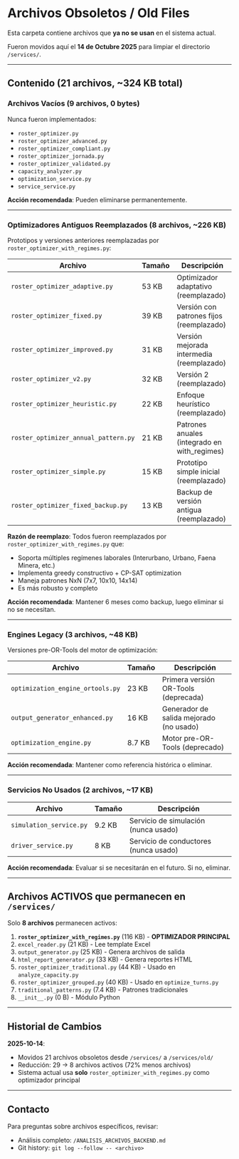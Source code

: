# Archivos Obsoletos / Old Files

Esta carpeta contiene archivos que **ya no se usan** en el sistema actual.

Fueron movidos aquí el **14 de Octubre 2025** para limpiar el directorio `/services/`.

---

## Contenido (21 archivos, ~324 KB total)

### Archivos Vacíos (9 archivos, 0 bytes)
Nunca fueron implementados:

- `roster_optimizer.py`
- `roster_optimizer_advanced.py`
- `roster_optimizer_compliant.py`
- `roster_optimizer_jornada.py`
- `roster_optimizer_validated.py`
- `capacity_analyzer.py`
- `optimization_service.py`
- `service_service.py`

**Acción recomendada**: Pueden eliminarse permanentemente.

---

### Optimizadores Antiguos Reemplazados (8 archivos, ~226 KB)
Prototipos y versiones anteriores reemplazadas por `roster_optimizer_with_regimes.py`:

| Archivo | Tamaño | Descripción |
|---------|--------|-------------|
| `roster_optimizer_adaptive.py` | 53 KB | Optimizador adaptativo (reemplazado) |
| `roster_optimizer_fixed.py` | 39 KB | Versión con patrones fijos (reemplazado) |
| `roster_optimizer_improved.py` | 31 KB | Versión mejorada intermedia (reemplazado) |
| `roster_optimizer_v2.py` | 32 KB | Versión 2 (reemplazado) |
| `roster_optimizer_heuristic.py` | 22 KB | Enfoque heurístico (reemplazado) |
| `roster_optimizer_annual_pattern.py` | 21 KB | Patrones anuales (integrado en with_regimes) |
| `roster_optimizer_simple.py` | 15 KB | Prototipo simple inicial (reemplazado) |
| `roster_optimizer_fixed_backup.py` | 13 KB | Backup de versión antigua (reemplazado) |

**Razón de reemplazo**: Todos fueron reemplazados por `roster_optimizer_with_regimes.py` que:
- Soporta múltiples regímenes laborales (Interurbano, Urbano, Faena Minera, etc.)
- Implementa greedy constructivo + CP-SAT optimization
- Maneja patrones NxN (7x7, 10x10, 14x14)
- Es más robusto y completo

**Acción recomendada**: Mantener 6 meses como backup, luego eliminar si no se necesitan.

---

### Engines Legacy (3 archivos, ~48 KB)
Versiones pre-OR-Tools del motor de optimización:

| Archivo | Tamaño | Descripción |
|---------|--------|-------------|
| `optimization_engine_ortools.py` | 23 KB | Primera versión OR-Tools (deprecada) |
| `output_generator_enhanced.py` | 16 KB | Generador de salida mejorado (no usado) |
| `optimization_engine.py` | 8.7 KB | Motor pre-OR-Tools (deprecado) |

**Acción recomendada**: Mantener como referencia histórica o eliminar.

---

### Servicios No Usados (2 archivos, ~17 KB)

| Archivo | Tamaño | Descripción |
|---------|--------|-------------|
| `simulation_service.py` | 9.2 KB | Servicio de simulación (nunca usado) |
| `driver_service.py` | 8 KB | Servicio de conductores (nunca usado) |

**Acción recomendada**: Evaluar si se necesitarán en el futuro. Si no, eliminar.

---

## Archivos ACTIVOS que permanecen en `/services/`

Solo **8 archivos** permanecen activos:

1. **`roster_optimizer_with_regimes.py`** (116 KB) - **OPTIMIZADOR PRINCIPAL**
2. `excel_reader.py` (21 KB) - Lee template Excel
3. `output_generator.py` (25 KB) - Genera archivos de salida
4. `html_report_generator.py` (33 KB) - Genera reportes HTML
5. `roster_optimizer_traditional.py` (44 KB) - Usado en `analyze_capacity.py`
6. `roster_optimizer_grouped.py` (40 KB) - Usado en `optimize_turns.py`
7. `traditional_patterns.py` (7.4 KB) - Patrones tradicionales
8. `__init__.py` (0 B) - Módulo Python

---

## Historial de Cambios

**2025-10-14**:
- Movidos 21 archivos obsoletos desde `/services/` a `/services/old/`
- Reducción: 29 → 8 archivos activos (72% menos archivos)
- Sistema actual usa **solo** `roster_optimizer_with_regimes.py` como optimizador principal

---

## Contacto

Para preguntas sobre archivos específicos, revisar:
- Análisis completo: `/ANALISIS_ARCHIVOS_BACKEND.md`
- Git history: `git log --follow -- <archivo>`
